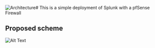 ![Architecture](https://github.com/K0p9/Splunk-Pfsense/assets/131248671/82e457d0-fe48-46a0-80ce-c70bb66a05c9)# This is a simple deployment of Splunk with a pfSense Firewall
## Proposed scheme
![Alt Text](![Architecture](https://github.com/K0p9/Splunk-Pfsense/assets/131248671/53ec724a-6559-44ec-9508-f099b79b01b1))
